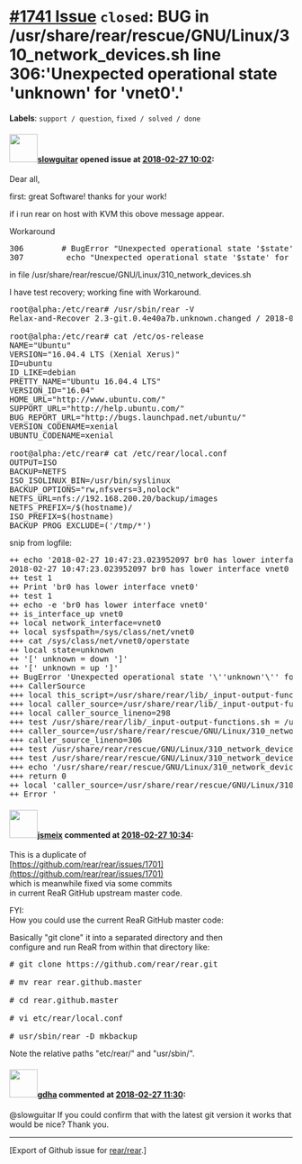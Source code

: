 [\#1741 Issue](https://github.com/rear/rear/issues/1741) `closed`: BUG in /usr/share/rear/rescue/GNU/Linux/310\_network\_devices.sh line 306:'Unexpected operational state 'unknown' for 'vnet0'.'
==================================================================================================================================================================================================

**Labels**: `support / question`, `fixed / solved / done`

#### <img src="https://avatars.githubusercontent.com/u/36883212?v=4" width="50">[slowguitar](https://github.com/slowguitar) opened issue at [2018-02-27 10:02](https://github.com/rear/rear/issues/1741):

Dear all,

first: great Software! thanks for your work!

if i run rear on host with KVM this obove message appear.

Workaround

<pre>
306        # BugError "Unexpected operational state '$state' for '$network_interface'."
307         echo "Unexpected operational state '$state' for '$network_interface'."
</pre>

in file /usr/share/rear/rescue/GNU/Linux/310\_network\_devices.sh

I have test recovery; working fine with Workaround.

<pre>
root@alpha:/etc/rear# /usr/sbin/rear -V
Relax-and-Recover 2.3-git.0.4e40a7b.unknown.changed / 2018-01-24

root@alpha:/etc/rear# cat /etc/os-release
NAME="Ubuntu"
VERSION="16.04.4 LTS (Xenial Xerus)"
ID=ubuntu
ID_LIKE=debian
PRETTY_NAME="Ubuntu 16.04.4 LTS"
VERSION_ID="16.04"
HOME_URL="http://www.ubuntu.com/"
SUPPORT_URL="http://help.ubuntu.com/"
BUG_REPORT_URL="http://bugs.launchpad.net/ubuntu/"
VERSION_CODENAME=xenial
UBUNTU_CODENAME=xenial

root@alpha:/etc/rear# cat /etc/rear/local.conf
OUTPUT=ISO
BACKUP=NETFS
ISO_ISOLINUX_BIN=/usr/bin/syslinux
BACKUP_OPTIONS="rw,nfsvers=3,nolock"
NETFS_URL=nfs://192.168.200.20/backup/images
NETFS_PREFIX=/$(hostname)/
ISO_PREFIX=$(hostname)
BACKUP_PROG_EXCLUDE=('/tmp/*')
</pre>

snip from logfile:

<pre>
++ echo '2018-02-27 10:47:23.023952097 br0 has lower interface vnet0'
2018-02-27 10:47:23.023952097 br0 has lower interface vnet0
++ test 1
++ Print 'br0 has lower interface vnet0'
++ test 1
++ echo -e 'br0 has lower interface vnet0'
++ is_interface_up vnet0
++ local network_interface=vnet0
++ local sysfspath=/sys/class/net/vnet0
+++ cat /sys/class/net/vnet0/operstate
++ local state=unknown
++ '[' unknown = down ']'
++ '[' unknown = up ']'
++ BugError 'Unexpected operational state '\''unknown'\'' for '\''vnet0'\''.'
+++ CallerSource
+++ local this_script=/usr/share/rear/lib/_input-output-functions.sh
+++ local caller_source=/usr/share/rear/lib/_input-output-functions.sh
+++ local caller_source_lineno=298
+++ test /usr/share/rear/lib/_input-output-functions.sh = /usr/share/rear/lib/_input-output-functions.sh
+++ caller_source=/usr/share/rear/rescue/GNU/Linux/310_network_devices.sh
+++ caller_source_lineno=306
+++ test /usr/share/rear/rescue/GNU/Linux/310_network_devices.sh = /usr/share/rear/lib/_input-output-functions.sh
+++ test /usr/share/rear/rescue/GNU/Linux/310_network_devices.sh
+++ echo '/usr/share/rear/rescue/GNU/Linux/310_network_devices.sh line 306'
+++ return 0
++ local 'caller_source=/usr/share/rear/rescue/GNU/Linux/310_network_devices.sh line 306'
++ Error '
</pre>

#### <img src="https://avatars.githubusercontent.com/u/1788608?u=925fc54e2ce01551392622446ece427f51e2f0ce&v=4" width="50">[jsmeix](https://github.com/jsmeix) commented at [2018-02-27 10:34](https://github.com/rear/rear/issues/1741#issuecomment-368824866):

This is a duplicate of  
[https://github.com/rear/rear/issues/1701](https://github.com/rear/rear/issues/1701)  
which is meanwhile fixed via some commits  
in current ReaR GitHub upstream master code.

FYI:  
How you could use the current ReaR GitHub master code:

Basically "git clone" it into a separated directory and then  
configure and run ReaR from within that directory like:

<pre>
# git clone https://github.com/rear/rear.git

# mv rear rear.github.master

# cd rear.github.master

# vi etc/rear/local.conf

# usr/sbin/rear -D mkbackup
</pre>

Note the relative paths "etc/rear/" and "usr/sbin/".

#### <img src="https://avatars.githubusercontent.com/u/888633?u=cdaeb31efcc0048d3619651aa18dd4b76e636b21&v=4" width="50">[gdha](https://github.com/gdha) commented at [2018-02-27 11:30](https://github.com/rear/rear/issues/1741#issuecomment-368844340):

@slowguitar If you could confirm that with the latest git version it
works that would be nice? Thank you.

------------------------------------------------------------------------

\[Export of Github issue for
[rear/rear](https://github.com/rear/rear).\]
